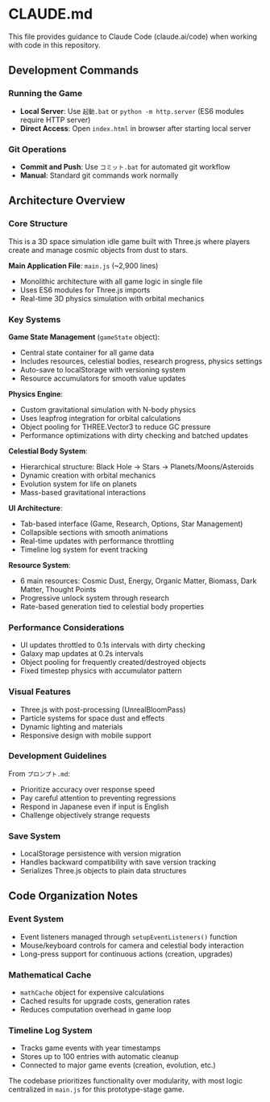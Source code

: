 # CLAUDE.md

This file provides guidance to Claude Code (claude.ai/code) when working with code in this repository.

## Development Commands

### Running the Game
- **Local Server**: Use `起動.bat` or `python -m http.server` (ES6 modules require HTTP server)
- **Direct Access**: Open `index.html` in browser after starting local server

### Git Operations
- **Commit and Push**: Use `コミット.bat` for automated git workflow
- **Manual**: Standard git commands work normally

## Architecture Overview

### Core Structure
This is a 3D space simulation idle game built with Three.js where players create and manage cosmic objects from dust to stars.

**Main Application File**: `main.js` (~2,900 lines)
- Monolithic architecture with all game logic in single file
- Uses ES6 modules for Three.js imports
- Real-time 3D physics simulation with orbital mechanics

### Key Systems

**Game State Management** (`gameState` object):
- Central state container for all game data
- Includes resources, celestial bodies, research progress, physics settings
- Auto-save to localStorage with versioning system
- Resource accumulators for smooth value updates

**Physics Engine**:
- Custom gravitational simulation with N-body physics
- Uses leapfrog integration for orbital calculations
- Object pooling for THREE.Vector3 to reduce GC pressure
- Performance optimizations with dirty checking and batched updates

**Celestial Body System**:
- Hierarchical structure: Black Hole → Stars → Planets/Moons/Asteroids
- Dynamic creation with orbital mechanics
- Evolution system for life on planets
- Mass-based gravitational interactions

**UI Architecture**:
- Tab-based interface (Game, Research, Options, Star Management)
- Collapsible sections with smooth animations
- Real-time updates with performance throttling
- Timeline log system for event tracking

**Resource System**:
- 6 main resources: Cosmic Dust, Energy, Organic Matter, Biomass, Dark Matter, Thought Points
- Progressive unlock system through research
- Rate-based generation tied to celestial body properties

### Performance Considerations
- UI updates throttled to 0.1s intervals with dirty checking
- Galaxy map updates at 0.2s intervals
- Object pooling for frequently created/destroyed objects
- Fixed timestep physics with accumulator pattern

### Visual Features
- Three.js with post-processing (UnrealBloomPass)
- Particle systems for space dust and effects
- Dynamic lighting and materials
- Responsive design with mobile support

### Development Guidelines
From `プロンプト.md`:
- Prioritize accuracy over response speed
- Pay careful attention to preventing regressions
- Respond in Japanese even if input is English
- Challenge objectively strange requests

### Save System
- LocalStorage persistence with version migration
- Handles backward compatibility with save version tracking
- Serializes Three.js objects to plain data structures

## Code Organization Notes

### Event System
- Event listeners managed through `setupEventListeners()` function
- Mouse/keyboard controls for camera and celestial body interaction
- Long-press support for continuous actions (creation, upgrades)

### Mathematical Cache
- `mathCache` object for expensive calculations
- Cached results for upgrade costs, generation rates
- Reduces computation overhead in game loop

### Timeline Log System
- Tracks game events with year timestamps
- Stores up to 100 entries with automatic cleanup
- Connected to major game events (creation, evolution, etc.)

The codebase prioritizes functionality over modularity, with most logic centralized in `main.js` for this prototype-stage game.